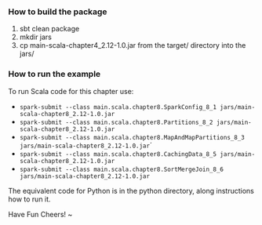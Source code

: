 ### How to build the package
 1. sbt clean package
 2. mkdir jars
 3. cp main-scala-chapter4_2.12-1.0.jar from the target/ directory into the jars/

### How to run the example
To run Scala code for this chapter use:

 * `spark-submit --class main.scala.chapter8.SparkConfig_8_1 jars/main-scala-chapter8_2.12-1.0.jar`
 * `spark-submit --class main.scala.chapter8.Partitions_8_2 jars/main-scala-chapter8_2.12-1.0.jar`
 * `spark-submit --class main.scala.chapter8.MapAndMapPartitions_8_3 jars/main-scala-chapter8_2.12-1.0.jar`´
 * `spark-submit --class main.scala.chapter8.CachingData_8_5 jars/main-scala-chapter8_2.12-1.0.jar`
 * `spark-submit --class main.scala.chapter8.SortMergeJoin_8_6 jars/main-scala-chapter8_2.12-1.0.jar`






The equivalent code for Python is in the python directory, along instructions how to run it.

Have Fun
Cheers!
~
